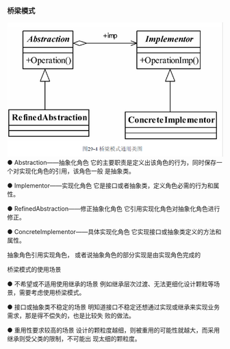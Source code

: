 ### 桥梁模式

![桥梁模式](./桥梁模式.png)
● Abstraction——抽象化角色
它的主要职责是定义出该角色的行为，同时保存一个对实现化角色的引用，该角色一般
是抽象类。

● Implementor——实现化角色
它是接口或者抽象类，定义角色必需的行为和属性。

● RefinedAbstraction——修正抽象化角色
它引用实现化角色对抽象化角色进行修正。

● ConcreteImplementor——具体实现化角色
它实现接口或抽象类定义的方法和属性。

抽象角色引用实现角色，
或者说抽象角色的部分实现是由实现角色完成的


桥梁模式的使用场景

● 不希望或不适用使用继承的场景
例如继承层次过渡、无法更细化设计颗粒等场景，需要考虑使用桥梁模式。

● 接口或抽象类不稳定的场景
明知道接口不稳定还想通过实现或继承来实现业务需求，那是得不偿失的，也是比较失
败的做法。

● 重用性要求较高的场景
设计的颗粒度越细，则被重用的可能性就越大，而采用继承则受父类的限制，不可能出
现太细的颗粒度。